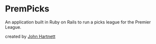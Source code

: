 # PremPicks

An application built in Ruby on Rails to run a picks league for the Premier League. 

created by [John Hartnett](https://jjhv.me)
